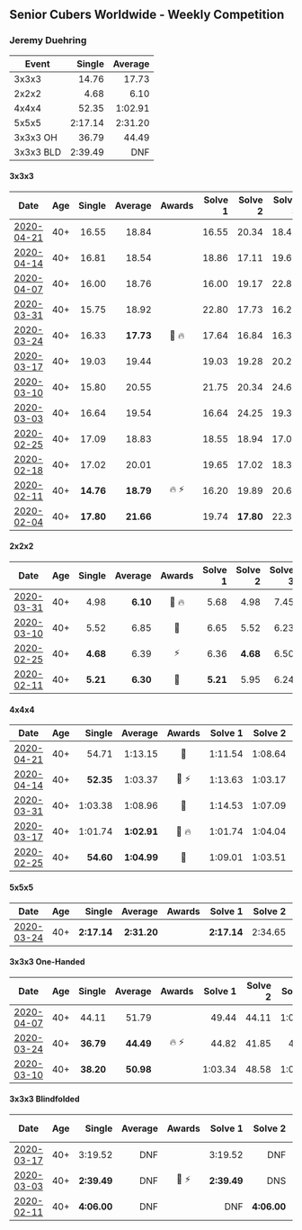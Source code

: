 ## Senior Cubers Worldwide - Weekly Competition
### Jeremy Duehring

| Event | Single | Average |
| -- | --: | --: |
| 3x3x3 | 14.76 | 17.73 |
| 2x2x2 | 4.68 | 6.10 |
| 4x4x4 | 52.35 | 1:02.91 |
| 5x5x5 | 2:17.14 | 2:31.20 |
| 3x3x3 OH | 36.79 | 44.49 |
| 3x3x3 BLD | 2:39.49 | DNF |

#### 3x3x3

| Date | Age | Single | Average | Awards | Solve 1 | Solve 2 | Solve 3 | Solve 4 | Solve 5 | Video |
| :--: | :--: | --: | --: | :--: | --: | --: | --: | --: | --: | :-- |
| [2020-04-21](../3x3x3/2020-04-21.md) | 40+ | 16.55 | 18.84 |  | 16.55 | 20.34 | 18.40 | 19.02 | 19.10 | [Link](https://www.facebook.com/events/880278499062375/permalink/882477718842453/) |
| [2020-04-14](../3x3x3/2020-04-14.md) | 40+ | 16.81 | 18.54 |  | 18.86 | 17.11 | 19.66 | 23.06 | 16.81 | [Link](https://www.facebook.com/events/982619255468618/permalink/987494501647760/) |
| [2020-04-07](../3x3x3/2020-04-07.md) | 40+ | 16.00 | 18.76 |  | 16.00 | 19.17 | 22.82 | 19.63 | 17.49 | [Link](https://www.facebook.com/events/510082903229069/permalink/511658619738164/) |
| [2020-03-31](../3x3x3/2020-03-31.md) | 40+ | 15.75 | 18.92 |  | 22.80 | 17.73 | 16.23 | 15.75 | DNF | [Link](https://www.facebook.com/events/207898257161923/permalink/211646350120447/) |
| [2020-03-24](../3x3x3/2020-03-24.md) | 40+ | 16.33 | **17.73** | 🥉 🔥 | 17.64 | 16.84 | 16.33 | 18.71 | 19.92 | [Link](https://www.facebook.com/events/524456301543611/permalink/527926641196577/) |
| [2020-03-17](../3x3x3/2020-03-17.md) | 40+ | 19.03 | 19.44 |  | 19.03 | 19.28 | 20.29 | 19.75 | 19.31 | [Link](https://www.facebook.com/events/280686576235146/permalink/283204342650036/) |
| [2020-03-10](../3x3x3/2020-03-10.md) | 40+ | 15.80 | 20.55 |  | 21.75 | 20.34 | 24.61 | 19.55 | 15.80 | [Link](https://www.facebook.com/events/164742401163863/permalink/167862610851842/) |
| [2020-03-03](../3x3x3/2020-03-03.md) | 40+ | 16.64 | 19.54 |  | 16.64 | 24.25 | 19.36 | 21.64 | 17.61 | [Link](https://www.facebook.com/events/241721610185997/permalink/242044080153750/) |
| [2020-02-25](../3x3x3/2020-02-25.md) | 40+ | 17.09 | 18.83 |  | 18.55 | 18.94 | 17.09 | 22.84 | 19.00 | [Link](https://www.facebook.com/events/196320811461109/permalink/197238734702650/) |
| [2020-02-18](../3x3x3/2020-02-18.md) | 40+ | 17.02 | 20.01 |  | 19.65 | 17.02 | 18.32 | 23.94 | 22.04 | [Link](https://www.facebook.com/events/2558750947697073/permalink/2564295957142572/) |
| [2020-02-11](../3x3x3/2020-02-11.md) | 40+ | **14.76** | **18.79** | 🔥 ⚡ | 16.20 | 19.89 | 20.68 | 20.29 | **14.76** | [Link](https://www.facebook.com/events/616423959107229/permalink/618639688885656/) |
| [2020-02-04](../3x3x3/2020-02-04.md) | 40+ | **17.80** | **21.66** |  | 19.74 | **17.80** | 22.39 | 23.66 | 22.86 | [Link](https://www.facebook.com/groups/1604105099735401/permalink/2134403116705594/) |


#### 2x2x2

| Date | Age | Single | Average | Awards | Solve 1 | Solve 2 | Solve 3 | Solve 4 | Solve 5 | Video |
| :--: | :--: | --: | --: | :--: | --: | --: | --: | --: | --: | :-- |
| [2020-03-31](../2x2x2/2020-03-31.md) | 40+ | 4.98 | **6.10** | 🥈 🔥 | 5.68 | 4.98 | 7.45 | 5.81 | 6.81 | [Link](https://www.facebook.com/events/637372103486119/permalink/638302930059703/) |
| [2020-03-10](../2x2x2/2020-03-10.md) | 40+ | 5.52 | 6.85 | 🥉 | 6.65 | 5.52 | 6.23 | 7.67 | DNF | [Link](https://www.facebook.com/events/654143022005686/permalink/658401968246458/) |
| [2020-02-25](../2x2x2/2020-02-25.md) | 40+ | **4.68** | 6.39 | ⚡ | 6.36 | **4.68** | 6.50 | 6.32 | 7.71 | [Link](https://www.facebook.com/events/2972213492840148/permalink/2975847589143405/) |
| [2020-02-11](../2x2x2/2020-02-11.md) | 40+ | **5.21** | **6.30** | 🥈 | **5.21** | 5.95 | 6.24 | 6.70 | 9.06 | [Link](https://www.facebook.com/events/176704156956327/permalink/177381356888607/) |


#### 4x4x4

| Date | Age | Single | Average | Awards | Solve 1 | Solve 2 | Solve 3 | Solve 4 | Solve 5 | Video |
| :--: | :--: | --: | --: | :--: | --: | --: | --: | --: | --: | :-- |
| [2020-04-21](../4x4x4/2020-04-21.md) | 40+ | 54.71 | 1:13.15 | 🥉 | 1:11.54 | 1:08.64 | 54.71 | 1:19.87 | 1:19.27 | [Link](https://www.facebook.com/events/538096063773916/permalink/540343283549194/) |
| [2020-04-14](../4x4x4/2020-04-14.md) | 40+ | **52.35** | 1:03.37 | 🥈 ⚡ | 1:13.63 | 1:03.17 | 57.37 | 1:09.56 | **52.35** | [Link](https://www.facebook.com/events/1400953806773430/permalink/1406261962909281/) |
| [2020-03-31](../4x4x4/2020-03-31.md) | 40+ | 1:03.38 | 1:08.96 | 🥈 | 1:14.53 | 1:07.09 | 1:06.57 | 1:03.38 | 1:13.21 | [Link](https://www.facebook.com/events/269276700734640/permalink/273187487010228/) |
| [2020-03-17](../4x4x4/2020-03-17.md) | 40+ | 1:01.74 | **1:02.91** | 🥉 🔥 | 1:01.74 | 1:04.04 | 1:05.86 | 1:02.42 | 1:02.27 | [Link](https://www.facebook.com/events/211732526904866/permalink/214826349928817/) |
| [2020-02-25](../4x4x4/2020-02-25.md) | 40+ | **54.60** | **1:04.99** | 🥉 | 1:09.01 | 1:03.51 | 1:04.07 | 1:07.39 | **54.60** | [Link](https://www.facebook.com/events/805797596592397/permalink/809541269551363/) |


#### 5x5x5

| Date | Age | Single | Average | Awards | Solve 1 | Solve 2 | Solve 3 | Solve 4 | Solve 5 | Video |
| :--: | :--: | --: | --: | :--: | --: | --: | --: | --: | --: | :-- |
| [2020-03-24](../5x5x5/2020-03-24.md) | 40+ | **2:17.14** | **2:31.20** |  | **2:17.14** | 2:34.65 | 2:24.55 | 2:40.22 | 2:34.40 | [Link](https://www.facebook.com/events/5078365835514885/permalink/5082560948428707/) |


#### 3x3x3 One-Handed

| Date | Age | Single | Average | Awards | Solve 1 | Solve 2 | Solve 3 | Solve 4 | Solve 5 | Video |
| :--: | :--: | --: | --: | :--: | --: | --: | --: | --: | --: | :-- |
| [2020-04-07](../oh/2020-04-07.md) | 40+ | 44.11 | 51.79 |  | 49.44 | 44.11 | 1:00.61 | 59.68 | 46.24 | [Link](https://www.facebook.com/events/682716079141575/permalink/684276675652182/) |
| [2020-03-24](../oh/2020-03-24.md) | 40+ | **36.79** | **44.49** | 🔥 ⚡ | 44.82 | 41.85 | 46.80 | **36.79** | 54.82 | [Link](https://www.facebook.com/events/212335450005639/permalink/213082393264278/) |
| [2020-03-10](../oh/2020-03-10.md) | 40+ | **38.20** | **50.98** |  | 1:03.34 | 48.58 | 1:02.24 | 42.13 | **38.20** | [Link](https://www.facebook.com/events/684510792316675/permalink/688923495208738/) |


#### 3x3x3 Blindfolded

| Date | Age | Single | Average | Awards | Solve 1 | Solve 2 | Solve 3 | Video |
| :--: | :--: | --: | --: | :--: | --: | --: | --: | :-- |
| [2020-03-17](../3bld/2020-03-17.md) | 40+ | 3:19.52 | DNF |  | 3:19.52 | DNF | DNS | [Link](https://www.facebook.com/events/616010612582835/permalink/620248352159061/) |
| [2020-03-03](../3bld/2020-03-03.md) | 40+ | **2:39.49** | DNF | 🥉 ⚡ | **2:39.49** | DNS | DNS | [Link](https://www.facebook.com/events/186820176097844/permalink/190947509018444/) |
| [2020-02-11](../3bld/2020-02-11.md) | 40+ | **4:06.00** | DNF |  | DNF | **4:06.00** | DNF | [Link](https://www.facebook.com/events/173728187264773/permalink/178131816824410/) |


<!-- Global site tag (gtag.js) - Google Analytics -->
<script async src="https://www.googletagmanager.com/gtag/js?id=UA-86348435-3"></script>
<script>window.dataLayer = window.dataLayer || []; function gtag() {dataLayer.push(arguments);} gtag('js', new Date()); gtag('config', 'UA-86348435-3');</script>
